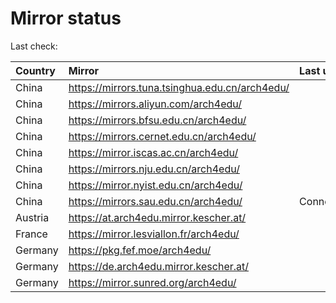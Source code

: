 <script src="./time.js"></script>
# Mirror status
Last check: <script type="text/javascript">localize(1743558845.2020707);</script>

|Country|Mirror|Last update|
|:------|:-----|:----------|
|China|https://mirrors.tuna.tsinghua.edu.cn/arch4edu/|<script type="text/javascript">localize(1743533049);</script>|
|China|https://mirrors.aliyun.com/arch4edu/|<script type="text/javascript">localize(1743533049);</script>|
|China|https://mirrors.bfsu.edu.cn/arch4edu/|<script type="text/javascript">localize(1743533049);</script>|
|China|https://mirrors.cernet.edu.cn/arch4edu/|<script type="text/javascript">localize(1743533049);</script>|
|China|https://mirror.iscas.ac.cn/arch4edu/|<script type="text/javascript">localize(1743533049);</script>|
|China|https://mirrors.nju.edu.cn/arch4edu/|<script type="text/javascript">localize(1743490118);</script>|
|China|https://mirror.nyist.edu.cn/arch4edu/|<script type="text/javascript">localize(1743490118);</script>|
|China|https://mirrors.sau.edu.cn/arch4edu/|ConnectionError|
|Austria|https://at.arch4edu.mirror.kescher.at/|<script type="text/javascript">localize(1743533049);</script>|
|France|https://mirror.lesviallon.fr/arch4edu/|<script type="text/javascript">localize(1743533049);</script>|
|Germany|https://pkg.fef.moe/arch4edu/|<script type="text/javascript">localize(1743533049);</script>|
|Germany|https://de.arch4edu.mirror.kescher.at/|<script type="text/javascript">localize(1743533049);</script>|
|Germany|https://mirror.sunred.org/arch4edu/|<script type="text/javascript">localize(1743533049);</script>|

<script src="./tablefilter/tablefilter.js"></script>
<script src="./table.js"></script>